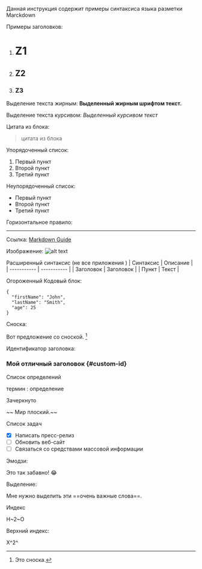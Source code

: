 Данная инструкция содержит примеры синтаксиса языка разметки Marckdown

Примеры заголовков:
1. # Z1
2. ## Z2
3. ### Z3

Выделение текста жирным:
**Выделенный жирным шрифтом текст.**

Выделение текста курсивом:
*Выделенный курсивом текст*

Цитата из блока:
> цитата из блока

Упорядоченный список:
1. Первый пункт
2. Второй пункт
3. Третий пункт  

Неупорядоченный список:
- Первый пункт
- Второй пункт
- Третий пункт

Горизонтальное правило:

---

Ссылка:
[Markdown Guide](https://www.markdownguide.org)

Изображение:
![alt text](https://www.markdownguide.org/assets/images/tux.png)

Расширенный синтаксис (не все приложения )
| Синтаксис | Описание |
| ----------- | ----------- |
| Заголовок | Заголовок |
| Пункт | Текст |

Огороженный Кодовый блок:
```
{
  "firstName": "John",
  "lastName": "Smith",
  "age": 25
}
```

Сноска:

Вот предложение со сноской. [^1]

[^1]: Это сноска.

Идентификатор заголовка:
### Мой отличный заголовок {#custom-id}

Список определений

термин
: определение

Зачеркнуто

~~ Мир плоский.~~

Список задач

- [x] Написать пресс-релиз
- [ ] Обновить веб-сайт
- [ ] Связаться со средствами массовой информации

Эмодзи:

Это так забавно! :joy:

Выделение:

Мне нужно выделить эти ==очень важные слова==.

Индекс

H~2~O

Верхний индекс:

X^2^
